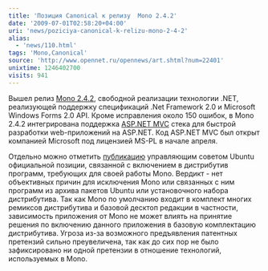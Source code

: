 ```yaml
---
title: 'Позиция Canonical к релизу  Mono 2.4.2'
date: '2009-07-01T02:58:20+04:00'
uri: 'news/poziciya-canonical-k-relizu-mono-2-4-2'
alias: 
  - 'news/110.html'
tags: 'Mono,Canonical'
source: 'http://www.opennet.ru/opennews/art.shtml?num=22401'
unixtime: 1246402700
visits: 941
---
```

Вышел релиз [Mono 2.4.2](http://www.mono-project.com/Release_Notes_Mono_2.4.2), свободной реализации технологии .NET, реализующей поддержку спецификаций .Net Framework 2.0 и Microsoft Windows Forms 2.0 API. Кроме исправления около 150 ошибок, в Mono 2.4.2 интегрирована поддержка [ASP.NET MVC](http://www.asp.net/mvc) стека для быстрой разработки web-приложений на ASP.NET. Код ASP.NET MVC был открыт компанией Microsoft под лицензией MS-PL в начале апреля.

Отдельно можно отметить [публикацию](http://www.mail-archive.com/ubuntu-devel-announce@lists.ubuntu.com/msg00352.html) управляющим советом Ubuntu официальной позиции, связанной с включением в дистрибутив программ, требующих для своей работы Mono. Вердикт - нет объективных причин для исключения Mono или связанных с ним программ из архива пакетов Ubuntu или установочного набора дистрибутива. Так как Mono по умолчанию входит в комплект многих ремиксов дистрибутива и базовой десктоп редакции в частности, зависимость приложения от Mono не может влиять на принятие решения по включению данного приложения в базовую комплектацию дистрибутива. Угроза из-за возможного предъявления патентных претензий сильно преувеличена, так как до сих пор не было зафиксировано ни одной претензии в отношение технологий, используемых в Mono.
